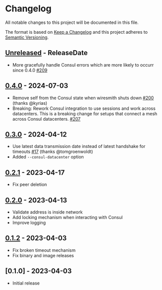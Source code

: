 # Changelog

All notable changes to this project will be documented in this file.

The format is based on [Keep a Changelog](http://keepachangelog.com/)
and this project adheres to [Semantic Versioning](http://semver.org/).

<!-- next-header -->

## [Unreleased] - ReleaseDate
- More gracefully handle Consul errors which are more likely to occurr since 0.4.0 [#209](https://github.com/svenstaro/wiresmith/pull/209)

## [0.4.0] - 2024-07-03
- Remove self from the Consul state when wiresmith shuts down [#200](https://github.com/svenstaro/wiresmith/pull/200) (thanks @kyrias)
- Breaking: Rework Consul integration to use sessions and work across datacenters. This is a breaking change for setups that connect a mesh across Consul datacenters. [#207](https://github.com/svenstaro/wiresmith/pull/207)

## [0.3.0] - 2024-04-12
- Use latest data transmission date instead of latest handshake for timeouts [#17](https://github.com/svenstaro/wiresmith/pull/17) (thanks @tomgroenwoldt)
- Added `--consul-datacenter` option

## [0.2.1] - 2023-04-17
- Fix peer deletion

## [0.2.0] - 2023-04-13
- Validate address is inside network
- Add locking mechanism when interacting with Consul
- Improve logging

## [0.1.2] - 2023-04-03
- Fix broken timeout mechanism
- Fix binary and image releases

## [0.1.0] - 2023-04-03
- Initial release

<!-- next-url -->
[Unreleased]: https://github.com/svenstaro/wiresmith/compare/v0.4.0...HEAD
[0.4.0]: https://github.com/svenstaro/wiresmith/compare/v0.3.0...v0.4.0
[0.3.0]: https://github.com/svenstaro/wiresmith/compare/v0.2.1...v0.3.0
[0.2.1]: https://github.com/svenstaro/wiresmith/compare/v0.2.0...v0.2.1
[0.2.0]: https://github.com/svenstaro/wiresmith/compare/v0.1.2...v0.2.0
[0.1.2]: https://github.com/svenstaro/wiresmith/compare/v0.1.0...v0.1.2
